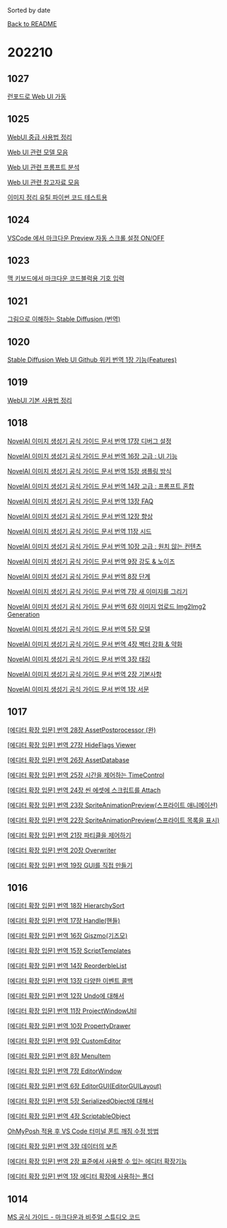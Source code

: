 Sorted by date

[Back to README](README.md)

# 202210

## 1027

[런포드로 Web UI 가동](posts/20221027/20221027193913/index.md)

## 1025

[WebUI 중급 사용법 정리](posts/20221025/20221025213944/index.md)

[Web UI 관련 모델 모음](posts/20221025/20221025210807/index.md)

[Web UI 관련 프롬프트 분석](posts/20221025/20221025210129/index.md)

[Web UI 관련 참고자료 모음](posts/20221025/20221025135434/index.md)

[이미지 정리 유틸 파이썬 코드 테스트용](posts/20221025/20221025015140/index.md)

## 1024

[VSCode 에서 마크다운 Preview 자동 스크롤 설정 ON/OFF](posts/20221024/20221024065523/index.md)

## 1023

[맥 키보드에서 마크다운 코드블럭용 기호 입력](posts/20221023/20221023025629/index.md)

## 1021

[그림으로 이해하는 Stable Diffusion (번역)](posts/20221021/20221021063238/index.md)

## 1020

[Stable Diffusion Web UI Github 위키 번역 1장 기능(Features)](posts/20221020/20221020040131/index.md)

## 1019

[WebUI 기본 사용법 정리](posts/20221019/20221019142847/index.md)

## 1018

[NovelAI 이미지 생성기 공식 가이드 문서 번역 17장 디버그 설정](posts/20221018/20221018231727/index.md)

[NovelAI 이미지 생성기 공식 가이드 문서 번역 16장 고급 : UI 기능](posts/20221018/20221018230603/index.md)

[NovelAI 이미지 생성기 공식 가이드 문서 번역 15장 샘플링 방식](posts/20221018/20221018230424/index.md)

[NovelAI 이미지 생성기 공식 가이드 문서 번역 14장 고급 : 프롬프트 혼합](posts/20221018/20221018224545/index.md)

[NovelAI 이미지 생성기 공식 가이드 문서 번역 13장 FAQ](posts/20221018/20221018215719/index.md)

[NovelAI 이미지 생성기 공식 가이드 문서 번역 12장 향상](posts/20221018/20221018170748/index.md)

[NovelAI 이미지 생성기 공식 가이드 문서 번역 11장 시드](posts/20221018/20221018170529/index.md)

[NovelAI 이미지 생성기 공식 가이드 문서 번역 10장 고급 : 원치 않는 컨텐츠](posts/20221018/20221018170142/index.md)

[NovelAI 이미지 생성기 공식 가이드 문서 번역 9장 강도 & 노이즈](posts/20221018/20221018165556/index.md)

[NovelAI 이미지 생성기 공식 가이드 문서 번역 8장 단계](posts/20221018/20221018164750/index.md)

[NovelAI 이미지 생성기 공식 가이드 문서 번역 7장 새 이미지를 그리기](posts/20221018/20221018152102/index.md)

[NovelAI 이미지 생성기 공식 가이드 문서 번역 6장 이미지 업로드 Img2Img2 Generation](posts/20221018/20221018144824/index.md)

[NovelAI 이미지 생성기 공식 가이드 문서 번역 5장 모델](posts/20221018/20221018144438/index.md)

[NovelAI 이미지 생성기 공식 가이드 문서 번역 4장 벡터 강화 & 약화](posts/20221018/20221018142000/index.md)

[NovelAI 이미지 생성기 공식 가이드 문서 번역 3장 태깅](posts/20221018/20221018141102/index.md)

[NovelAI 이미지 생성기 공식 가이드 문서 번역 2장 기본사항](posts/20221018/20221018074620/index.md)

[NovelAI 이미지 생성기 공식 가이드 문서 번역 1장 서문](posts/20221018/20221018065207/index.md)

## 1017

[[에디터 확장 입문] 번역 28장 AssetPostprocessor (완)](posts/20221017/20221017033824/index.md)

[[에디터 확장 입문] 번역 27장 HideFlags Viewer](posts/20221017/20221017033424/index.md)

[[에디터 확장 입문] 번역 26장 AssetDatabase](posts/20221017/20221017033151/index.md)

[[에디터 확장 입문] 번역 25장 시간을 제어하는 TimeControl](posts/20221017/20221017032927/index.md)

[[에디터 확장 입문] 번역 24장 씬 에셋에 스크립트를 Attach](posts/20221017/20221017032538/index.md)

[[에디터 확장 입문] 번역 23장 SpriteAnimationPreview(스프라이트 애니메이션)](posts/20221017/20221017030038/index.md)

[[에디터 확장 입문] 번역 22장 SpriteAnimationPreview(스프라이트 목록을 표시)](posts/20221017/20221017025626/index.md)

[[에디터 확장 입문] 번역 21장 파티클을 제어하기](posts/20221017/20221017024819/index.md)

[[에디터 확장 입문] 번역 20장 Overwriter](posts/20221017/20221017024202/index.md)

[[에디터 확장 입문] 번역 19장 GUI를 직접 만들기](posts/20221017/20221017023355/index.md)

## 1016

[[에디터 확장 입문] 번역 18장 HierarchySort](posts/20221016/20221016205918/index.md)

[[에디터 확장 입문] 번역 17장 Handle(핸들)](posts/20221016/20221016205435/index.md)

[[에디터 확장 입문] 번역 16장 Giszmo(기즈모)](posts/20221016/20221016204933/index.md)

[[에디터 확장 입문] 번역 15장 ScriptTemplates](posts/20221016/20221016203335/index.md)

[[에디터 확장 입문] 번역 14장 ReorderbleList](posts/20221016/20221016202737/index.md)

[[에디터 확장 입문] 번역 13장 다양한 이벤트 콜백](posts/20221016/20221016112433/index.md)

[[에디터 확장 입문] 번역 12장 Undo에 대해서](posts/20221016/20221016110400/index.md)

[[에디터 확장 입문] 번역 11장 ProjectWindowUtil](posts/20221016/20221016110136/index.md)

[[에디터 확장 입문] 번역 10장 PropertyDrawer ](posts/20221016/20221016105551/index.md)

[[에디터 확장 입문] 번역 9장 CustomEditor](posts/20221016/20221016103311/index.md)

[[에디터 확장 입문] 번역 8장 MenuItem](posts/20221016/20221016102449/index.md)

[[에디터 확장 입문] 번역 7장 EditorWindow](posts/20221016/20221016080618/index.md)

[[에디터 확장 입문] 번역 6장 EditorGUI(EditorGUILayout)](posts/20221016/20221016074242/index.md)

[[에디터 확장 입문] 번역 5장 SerializedObject에 대해서 ](posts/20221016/20221016072341/index.md)

[[에디터 확장 입문] 번역 4장 ScriptableObject](posts/20221016/20221016071939/index.md)

[OhMyPosh 적용 후 VS Code 터미널 폰트 깨짐 수정 방법](posts/20221016/20221016071001/index.md)

[[에디터 확장 입문] 번역 3장 데이터의 보존](posts/20221016/20221016065634/index.md)

[[에디터 확장 입문] 번역 2장 표준에서 사용할 수 있는 에디터 확장기능](posts/20221016/20221016065255/index.md)

[[에디터 확장 입문] 번역 1장 에디터 확장에 사용하는 폴더](posts/20221016/20221016064852/index.md)

## 1014

[MS 공식 가이드 - 마크다운과 비주얼 스튜디오 코드](posts/20221014/20221014183001/index.md)

